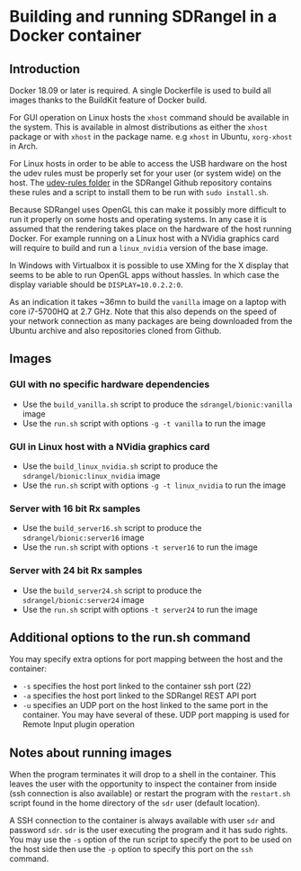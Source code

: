 <h1>Building and running SDRangel in a Docker container</h1>

<h2>Introduction</h2>

Docker 18.09 or later is required. A single Dockerfile is used to build all images thanks to the BuildKit feature of Docker build.

For GUI operation on Linux hosts the `xhost` command should be available in the system. This is available in almost distributions as either the `xhost` package or with `xhost` in the package name. e.g `xhost` in Ubuntu, `xorg-xhost` in Arch.

For Linux hosts in order to be able to access the USB hardware on the host the udev rules must be properly set for your user (or system wide) on the host. The [udev-rules folder](https://github.com/f4exb/sdrangel/tree/master/udev-rules) in the SDRangel Github repository contains these rules and a script to install them to be run with `sudo install.sh`.

Because SDRangel uses OpenGL this can make it possibly more difficult to run it properly on some hosts and operating systems.  In any case it is assumed that the rendering takes place on the hardware of the host running Docker. For example running on a Linux host with a NVidia graphics card will require to build and run a `linux_nvidia` version of the base image.

In Windows with Virtualbox it is possible to use XMing for the X display that seems to be able to run OpenGL apps without hassles. In which case the display variable should be `DISPLAY=10.0.2.2:0`.

As an indication it takes ~36mn to build the `vanilla` image on a laptop with core i7-5700HQ at 2.7 GHz. Note that this also depends on the speed of your network connection as many packages are being downloaded from the Ubuntu archive and also repositories cloned from Github.

<h2>Images</h2>

<h3>GUI with no specific hardware dependencies</h3>

  - Use the `build_vanilla.sh` script to produce the `sdrangel/bionic:vanilla` image
  - Use the `run.sh` script with options `-g -t vanilla` to run the image

<h3>GUI in Linux host with a NVidia graphics card</h3>

  - Use the `build_linux_nvidia.sh` script to produce the `sdrangel/bionic:linux_nvidia` image
  - Use the `run.sh` script with options `-g -t linux_nvidia` to run the image

<h3>Server with 16 bit Rx samples</h3>

  - Use the `build_server16.sh` script to produce the `sdrangel/bionic:server16` image
  - Use the `run.sh` script with options `-t server16` to run the image

<h3>Server with 24 bit Rx samples</h3>

  - Use the `build_server24.sh` script to produce the `sdrangel/bionic:server24` image
  - Use the `run.sh` script with options `-t server24` to run the image

<h2>Additional options to the run.sh command</h2>

You may specify extra options for port mapping between the host and the container:

  - `-s` specifies the host port linked to the container ssh port (22)
  - `-a` specifies the host port linked to the SDRangel REST API port
  - `-u` specifies an UDP port on the host linked to the same port in the container. You may have several of these. UDP port mapping is used for Remote Input plugin operation

<h2>Notes about running images</h2>

When the program terminates it will drop to a shell in the container. This leaves the user with the opportunity to inspect the container from inside (ssh connection is also available) or restart the program with the `restart.sh` script found in the home directory of the `sdr` user (default location).

A SSH connection to the container is always available with user `sdr` and password `sdr`. `sdr` is the user executing the program and it has sudo rights. You may use the `-s` option of the run script to specify the port to be used on the host side then use the `-p` option to specify this port on the `ssh` command.